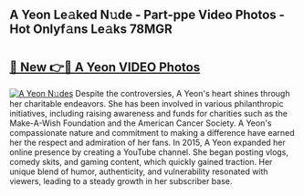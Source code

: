 ## A Yeon Le𝚊ked N𝚞de - Part-ppe Video Photos - Hot Onlyf𝚊ns Le𝚊ks 78MGR

# <h2><a href="http://ab98400.deff.icu/?id=A+Yeon">🔗 New 👉🔴 A Yeon VIDEO Photos</a></h2>

[![A Yeon N𝚞des](https://i.imgur.com/rIISA9y.gif)](http://ab98400.deff.icu/?id=A+Yeon)
Despite the controversies, A Yeon's heart shines through her charitable endeavors. She has been involved in various philanthropic initiatives, including raising awareness and funds for charities such as the Make-A-Wish Foundation and the American Cancer Society. A Yeon's compassionate nature and commitment to making a difference have earned her the respect and admiration of her fans. In 2015, A Yeon expanded her online presence by creating a YouTube channel. She began posting vlogs, comedy skits, and gaming content, which quickly gained traction. Her unique blend of humor, authenticity, and vulnerability resonated with viewers, leading to a steady growth in her subscriber base.
